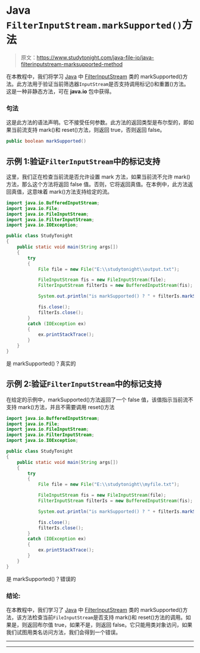 # Java `FilterInputStream.markSupported()`方法

> 原文：<https://www.studytonight.com/java-file-io/java-filterinputstream-marksupported-method>

在本教程中，我们将学习 [Java](https://www.studytonight.com/java/) 中 [FilterInputStream](https://www.studytonight.com/java-file-io/java-filterinputstream-class) 类的 markSupported()方法。此方法用于验证当前筛选器`InputStream`是否支持调用标记()和重置()方法。这是一种非静态方法，可在 **java.io** 包中获得。

### 句法

这是此方法的语法声明。它不接受任何参数。此方法的返回类型是布尔型的，即如果当前流支持 mark()和 reset()方法，则返回 true，否则返回 false。

```java
public boolean markSupported()
```

## 示例 1:验证`FilterInputStream`中的标记支持

这里，我们正在检查当前流是否允许设置 mark 方法，如果当前流不允许 mark()方法，那么这个方法将返回 false 值。否则，它将返回真值。在本例中，此方法返回真值，这意味着 mark()方法支持给定的流。

```java
import java.io.BufferedInputStream;
import java.io.File;
import java.io.FileInputStream;
import java.io.FilterInputStream;
import java.io.IOException;

public class StudyTonight
{
	public static void main(String args[])
	{
		try 
		{
			File file = new File("E:\\studytonight\\output.txt");

			FileInputStream fis = new FileInputStream(file);
			FilterInputStream filterIs = new BufferedInputStream(fis);

			System.out.println("is markSupported() ? " + filterIs.markSupported());

			fis.close();
			filterIs.close();
		} 
		catch (IOException ex) 
		{
			ex.printStackTrace();
		}
	}
}
```

是 markSupported()？真实的

## 示例 2:验证`FilterInputStream`中的标记支持

在给定的示例中，markSupported()方法返回了一个 false 值，该值指示当前流不支持 mark()方法，并且不需要调用 reset()方法

```java
import java.io.BufferedInputStream;
import java.io.File;
import java.io.FileInputStream;
import java.io.FilterInputStream;
import java.io.IOException;

public class StudyTonight
{
	public static void main(String args[])
	{
		try 
		{
			File file = new File("E:\\studytonight\\myfile.txt");

			FileInputStream fis = new FileInputStream(file);
			FilterInputStream filterIs = new BufferedInputStream(fis);

			System.out.println("is markSupported() ? " + filterIs.markSupported());

			fis.close();
			filterIs.close();
		} 
		catch (IOException ex) 
		{
			ex.printStackTrace();
		}
	}
}
```

是 markSupported()？错误的

### 结论:

在本教程中，我们学习了 [Java](https://www.studytonight.com/java/) 中 [FilterInputStream](https://www.studytonight.com/java-file-io/java-filterinputstream-class) 类的 markSupported()方法，该方法检查当前`FileInputStream`是否支持 mark()和 reset()方法的调用。如果是，则返回布尔值 true，如果不是，则返回 false。它只能用类对象访问，如果我们试图用类名访问方法，我们会得到一个错误。

* * *

* * *
